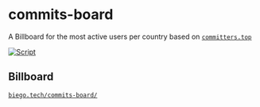 # commits-board
A Billboard for the most active users per country based on [`committers.top`](https://committers.top/)

[![Script](https://github.com/fbiego/commits-board/actions/workflows/main.yml/badge.svg)](https://github.com/fbiego/commits-board/actions/workflows/main.yml)

## Billboard

[`biego.tech/commits-board/`](http://biego.tech/commits-board/)
